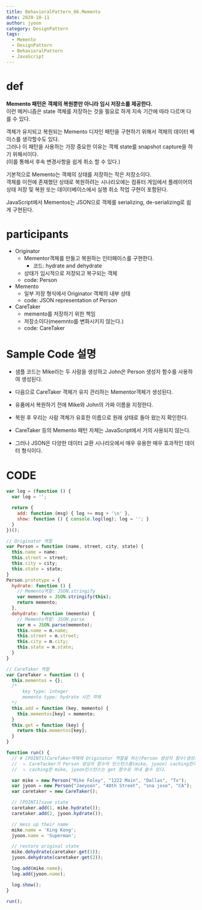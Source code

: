 ```yaml
---
title: BehavioralPattern_06.Memento
date: 2020-10-11
author: jyoon
category: DesignPattern
tags:
  - Memento
  - DesignPattern
  - BehavioralPattern
  - JavaScript
---
```


# def
**Memento 패턴은 객체의 복원뿐만 아니라 임시 저장소를 제공한다.**  
이런 메커니즘은 state 객체를 저장하는 것을 필요로 하게 지속 기간에 따라 다르며 다를 수 있다.  
    
객체가 유지되고 복원되는 Memento 디자인 패턴을 구현하기 위해서 객체의 데이터 베이스를 생각할수도 있다.  
그러나 이 패턴을 사용하는 가장 중요한 이유는 객체 state를 snapshot capture을 하기 위해서이다.  
(이를 통해서 후속 변경사항을 쉽게 취소 할 수 있다.)
  
기본적으로 Memento는 객체의 상태를 저장하는 작은 저장소이다.  
객체를 이전에 존재했던 상태로 복원하려는 시나리오에는 컴퓨터 게임에서 플레이어의 상태 저장 및 복원 또는 데이터베이스에서 실행 취소 작업 구현이 포함된다.  
  
JavaScript에서 Mementos는 JSON으로 객체를 serializing, de-serializing로 쉽게 구현된다.  

# participants
  * Originator
    - Mementor객체를 만들고 복원하는 인터페이스를 구현한다.
      - 코드: hydrate and dehydrate
    - 상태가 임시적으로 저장되고 복구되는 객체
    - code: Person
  * Memento
    - 일부 저장 형식에서 Originator 객체의 내부 상태
    - code: JSON representation of Person
  * CareTaker
    - memento를 저장하기 위한 책임
    - 저장소이다(meemnto를 변화시키지 않는다.)
    - code: CareTaker

# Sample Code 설명
  * 샘플 코드는 Mike라는 두 사람을 생성하고 John은 Person 생성자 함수를 사용하여 생성된다.
  * 다음으로 CareTaker 객체가 유지 관리하는 Mementor객체가 생성된다.

  * 유품에서 복원하기 전에 Mike와 John의 가짜 이름을 지정한다. 
  * 복원 후 우리는 사람 객체가 유효한 이름으로 원래 상태로 돌아 왔는지 확인한다.

  * CareTaker 등의 Memento 패턴 자체는 JavaScript에서 거의 사용되지 않는다. 
  * 그러나 JSON은 다양한 데이터 교환 시나리오에서 매우 유용한 매우 효과적인 데이터 형식이다.

# CODE
```js
var log = (function () {
  var log = '';

  return {
    add: function (msg) { log += msg + '\n' },
    show: function () { console.log(log); log = ''; }
  }
})();

// Originator 역할
var Person = function (name, street, city, state) {
  this.name = name;
  this.street = street;
  this.city = city;
  this.state = state;
}
Person.prototype = {
  hydrate: function () {
    // Memento역할: JSON.stringify
    var memento = JSON.stringify(this);
    return memento;
  },
  dehydrate: function (memento) {
    // Memento역할: JSON.parse
    var m = JSON.parse(memento);
    this.name = m.name;
    this.street = m.street;
    this.city = m.city;
    this.state = m.state;
  }
}

// CareTaker 역할
var CareTaker = function () {
  this.mementos = {};
  /*
      key type: integer
      memento type: hydrate 시킨 객체
  */
  this.add = function (key, memento) {
    this.mementos[key] = memento;
  }
  this.get = function (key) {
    return this.mementos[key];
  }
}

function run() {
  // # [POINT1]CareTaker객체에 Originator 역할을 하는(Person 생성자 함수)생성자함수의 인스턴스를 hydrate한 객체를 add한다.
  //  ㄴ CareTacker가 Person 생성자 함수의 인스턴스를(mike, jyoon) caching한다.
  //  ㄴ caching한 mike, jyoon인스턴스는 get 함수로 꺼내 쓸수 있다.

  var mike = new Person("Mike Foley", "1222 Main", "Dallas", "Tx");
  var jyoon = new Person("Jaeyoon", "48th Street", "sna jose", "CA");
  var caretaker = new CareTaker();

  // [POINT1]save state
  caretaker.add(1, mike.hydrate());
  caretaker.add(2, jyoon.hydrate());

  // mess up their name
  mike.name = 'King Kong';
  jyoon.name = 'Superman';

  // restore original state
  mike.dehydrate(caretaker.get(1));
  jyoon.dehydrate(caretaker.get(2));

  log.add(mike.name);
  log.add(jyoon.name);

  log.show();
}

run();
```